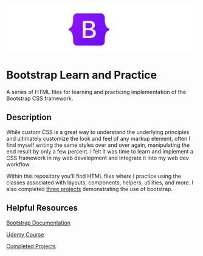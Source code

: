 ![Bootstrap Banner](./bootstrap-banner.png)

# Bootstrap Learn and Practice

A series of HTML files for learning and practicing implementation of the Bootstrap CSS framework.

## Description

While custom CSS is a great way to understand the underlying principles and ultimately customize the look and feel of any markup element, often I find myself writing the same styles over and over again, manipulating the end result by only a few percent. I felt it was time to learn and implement a CSS framework in my web development and integrate it into my web dev workflow.

Within this repository you'll find HTML files where I practice using the classes associated with layouts, components, helpers, utilities, and more. I also completed [three projects](https://adambushman.github.io/bootstrap-learn-and-practice/) demonstrating the use of bootstrap.

## Helpful Resources

[Bootstrap Documentation](https://getbootstrap.com/)

[Udemy Course](https://www.udemy.com/course/the-complete-bootstrap-5-course-for-beginners-step-by-step/)

[Completed Projects](https://adambushman.github.io/bootstrap-learn-and-practice/)
